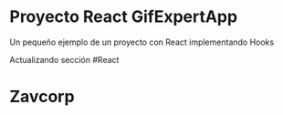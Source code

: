# Proyecto React GifExpertApp

Un pequeño ejemplo de un proyecto con React implementando Hooks

Actualizando sección #React

# Zavcorp
